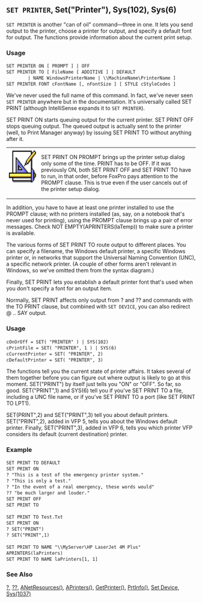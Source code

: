 ## `SET PRINTER`, Set("Printer"), Sys(102), Sys(6)

`SET PRINTER` is another "can of oil" command&mdash;three in one. It lets you send output to the printer, choose a printer for output, and specify a default font for output. The functions provide information about the current print setup.

### Usage

```foxpro
SET PRINTER ON [ PROMPT ] | OFF
SET PRINTER TO [ FileName [ ADDITIVE ] | DEFAULT
        | NAME WindowsPrinterName | \\MachineName\PrinterName ]
SET PRINTER FONT cFontName [, nFontSize ] [ STYLE cStyleCodes ]
```

We've never used the full name of this command. In fact, we've never seen `SET PRINTER` anywhere but in the documentation. It's universally called SET PRINT (although IntelliSense expands it to `SET PRINTER`).

SET PRINT ON starts queuing output for the current printer. SET PRINT OFF stops queuing output. The queued output is actually sent to the printer (well, to Print Manager anyway) by issuing SET PRINT TO without anything after it.

<table>
<tr>
  <td width="17%" valign="top">
<img width="94" height="93" src="design.gif">
  </td>
  <td width="83%">
  <p>SET PRINT ON PROMPT brings up the printer setup dialog only some of the time. PRINT has to be OFF. If it was previously ON, both SET PRINT OFF and SET PRINT TO have to run, in that order, before FoxPro pays attention to the PROMPT clause. This is true even if the user cancels out of the printer setup dialog.</p>
  </td>
 </tr>
</table>

In addition, you have to have at least one printer installed to use the PROMPT clause; with no printers installed (as, say, on a notebook that's never used for printing), using the PROMPT clause brings up a pair of error messages. Check NOT EMPTY(APRINTERS(laTemp)) to make sure a printer is available.

The various forms of SET PRINT TO route output to different places. You can specify a filename, the Windows default printer, a specific Windows printer or, in networks that support the Universal Naming Convention (UNC), a specific network printer. (A couple of other forms aren't relevant in Windows, so we've omitted them from the syntax diagram.)

Finally, SET PRINT lets you establish a default printer font that's used when you don't specify a font for an output item.

Normally, SET PRINT affects only output from ? and ?? and commands with the TO PRINT clause, but combined with `SET DEVICE`, you can also redirect @ .. SAY output.

### Usage

```foxpro
cOnOrOff = SET( "PRINTER" ) | SYS(102)
cPrintFile = SET( "PRINTER", 1 ) | SYS(6)
cCurrentPrinter = SET( "PRINTER", 2)
cDefaultPrinter = SET( "PRINTER", 3)
```

The functions tell you the current state of printer affairs. It takes several of them together before you can figure out where output is likely to go at this moment. SET("PRINT") by itself just tells you "ON" or "OFF". So far, so good. SET("PRINT",1) and SYS(6) tell you if you've SET PRINT TO a file, including a UNC file name, or if you've SET PRINT TO a port (like SET PRINT TO LPT1). 

SET(PRINT",2) and SET("PRINT",3) tell you about default printers. SET("PRINT",2), added in VFP 5, tells you about the Windows default printer. Finally, SET("PRINT",3), added in VFP 6, tells you which printer VFP considers its default (current destination) printer.

### Example

```foxpro
SET PRINT TO DEFAULT
SET PRINT ON
? "This is a test of the emergency printer system."
? "This is only a test."
? "In the event of a real emergency, these words would"
?? "be much larger and louder."
SET PRINT OFF
SET PRINT TO

SET PRINT TO Test.Txt
SET PRINT ON
? SET("PRINT")
? SET("PRINT",1)

SET PRINT TO NAME "\\MyServer\HP LaserJet 4M Plus"
APRINTERS(laPrinters)
SET PRINT TO NAME laPrinters[1, 1]
```
### See Also

[?](s4g174.md), [??](s4g174.md), [ANetResources()](s4g811.md), [APrinters()](s4g287.md), [GetPrinter()](s4g404.md), [PrtInfo()](s4g404.md), [Set Device](s4g136.md), [Sys(1037)](s4g404.md)